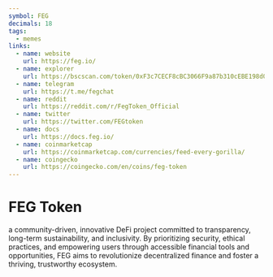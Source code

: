 ```yaml
---
symbol: FEG
decimals: 18
tags:
  - memes
links:
  - name: website
    url: https://feg.io/
  - name: explorer
    url: https://bscscan.com/token/0xF3c7CECF8cBC3066F9a87b310cEBE198d00479aC
  - name: telegram
    url: https://t.me/fegchat
  - name: reddit
    url: https://reddit.com/r/FegToken_Official
  - name: twitter
    url: https://twitter.com/FEGtoken
  - name: docs
    url: https://docs.feg.io/
  - name: coinmarketcap
    url: https://coinmarketcap.com/currencies/feed-every-gorilla/
  - name: coingecko
    url: https://coingecko.com/en/coins/feg-token
---
```


# FEG Token

a community-driven, innovative DeFi project committed to transparency, long-term sustainability, and inclusivity. By prioritizing security, ethical practices, and empowering users through accessible financial tools and opportunities, FEG aims to revolutionize decentralized finance and foster a thriving, trustworthy ecosystem.
